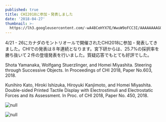 ```yaml
---
published: true
title: CHI2018に参加・発表しました
date: '2018-04-27'
thumbnail: >-
  https://lh3.googleusercontent.com/-wA48CeHYX7E/WwuW9oFCC3I/AAAAAAAAGOY/HcZYSGrZijIsbkKEAZ_teT67Kbt-p2SIwCLcBGAs/chi2018.jpg
---
```

4/21 - 26にカナダのモントリオールで開催されたCHI2018に参加・発表してきました。CHIでの発表は８年連続となります。宮下研からは、25.7%の採択率を勝ち抜いて２件の登壇発表を行いました。質疑応答でもとても好評でした。

Shota Yamanaka, Wolfgang Stuerzlinger, and Homei Miyashita. Steering through Successive Objects. In Proceedings of CHI 2018, Paper No.603, 2018. 

Kunihiro Kato, Hiroki Ishizuka, Hiroyuki Kanjimoto, and Homei Miyashita. Double-sided Printed Tactile Display with Electrostimuli and Electrostatic Forces and its Assessment. In Proc. of CHI 2018, Paper No. 450, 2018.

![null](https://lh3.googleusercontent.com/-4mGmU2jdo-E/WwuXm5SRFaI/AAAAAAAAGOk/XYrbQhNkpJod73BpfVeDpHT8CFmuKsj_QCLcBGAs/yamanaka.jpg)

![null](https://lh3.googleusercontent.com/-aCbiCff0cAQ/WwuXzF1rHjI/AAAAAAAAGOs/UsKIP7vF28wXR-4cWBU2nHPjiLoUI9WTwCLcBGAs/kato.jpg)
